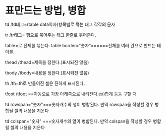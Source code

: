 <strong><font size="6">표만드는 방법, 병합</strong></font>

td /td태그=(table data약자)항목별로 묶는 태그 각각의 문자

tr /tr태그= 행으로 묶어주는 태그 한줄로 묶어준다.

table=로 전체를 묶는다. table border="숫자"======전체를 여러 칸으로 만드는 테이블.

thead /thead=제목을 정한다.(표시되진 않음)

tbody /tbody=내용을 정한다.(표시되진 않음)

th /th=th로 만들어진 셀은 진하게 표시된다.

tfoot /tfoot ==자동으로 가장 아래쪽으로 내려진다.ex)합계 등등 구할 때

td rowspan="숫자"===숫자개수의 행이 병합된다. 만약 rowspan을 작성할 경우 병합될 셀의 내용을 지운다

td colspan="숫자" ===숫자개수의 열이 병합된다. 만약 colspan을 작성할 경우 병합될 셀의 내용을 지운다
